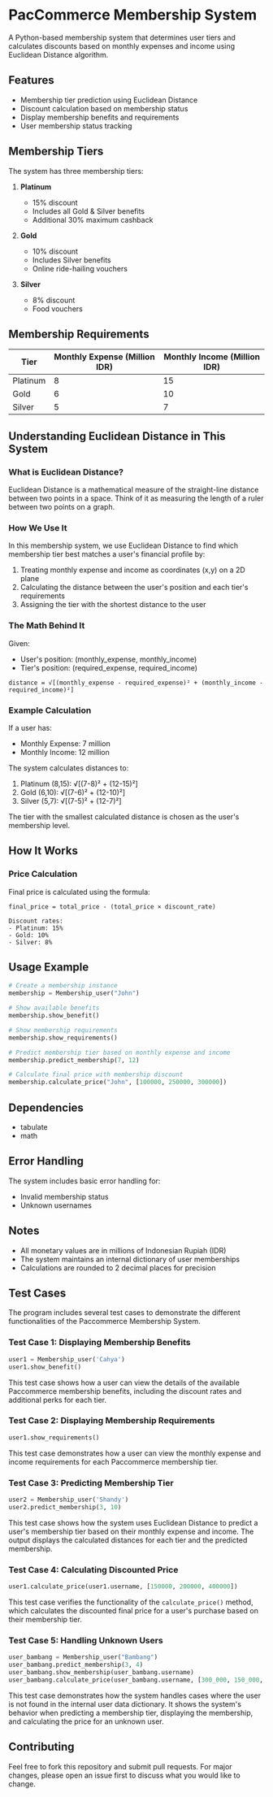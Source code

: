 # PacCommerce Membership System

A Python-based membership system that determines user tiers and calculates discounts based on monthly expenses and income using Euclidean Distance algorithm.

## Features

- Membership tier prediction using Euclidean Distance
- Discount calculation based on membership status
- Display membership benefits and requirements
- User membership status tracking

## Membership Tiers

The system has three membership tiers:

1. **Platinum**
   - 15% discount
   - Includes all Gold & Silver benefits
   - Additional 30% maximum cashback

2. **Gold**
   - 10% discount
   - Includes Silver benefits
   - Online ride-hailing vouchers

3. **Silver**
   - 8% discount
   - Food vouchers

## Membership Requirements

| Tier     | Monthly Expense (Million IDR) | Monthly Income (Million IDR) |
|----------|------------------------------|----------------------------|
| Platinum | 8                            | 15                         |
| Gold     | 6                            | 10                         |
| Silver   | 5                            | 7                          |

## Understanding Euclidean Distance in This System

### What is Euclidean Distance?
Euclidean Distance is a mathematical measure of the straight-line distance between two points in a space. Think of it as measuring the length of a ruler between two points on a graph.

### How We Use It
In this membership system, we use Euclidean Distance to find which membership tier best matches a user's financial profile by:
1. Treating monthly expense and income as coordinates (x,y) on a 2D plane
2. Calculating the distance between the user's position and each tier's requirements
3. Assigning the tier with the shortest distance to the user

### The Math Behind It
Given:
- User's position: (monthly_expense, monthly_income)
- Tier's position: (required_expense, required_income)

```
distance = √[(monthly_expense - required_expense)² + (monthly_income - required_income)²]
```

### Example Calculation
If a user has:
- Monthly Expense: 7 million
- Monthly Income: 12 million

The system calculates distances to:
1. Platinum (8,15): √[(7-8)² + (12-15)²]
2. Gold (6,10): √[(7-6)² + (12-10)²]
3. Silver (5,7): √[(7-5)² + (12-7)²]

The tier with the smallest calculated distance is chosen as the user's membership level.

## How It Works

### Price Calculation

Final price is calculated using the formula:
```
final_price = total_price - (total_price × discount_rate)

Discount rates:
- Platinum: 15%
- Gold: 10%
- Silver: 8%
```

## Usage Example

```python
# Create a membership instance
membership = Membership_user("John")

# Show available benefits
membership.show_benefit()

# Show membership requirements
membership.show_requirements()

# Predict membership tier based on monthly expense and income
membership.predict_membership(7, 12)

# Calculate final price with membership discount
membership.calculate_price("John", [100000, 250000, 300000])
```

## Dependencies

- tabulate
- math

## Error Handling

The system includes basic error handling for:
- Invalid membership status
- Unknown usernames

## Notes

- All monetary values are in millions of Indonesian Rupiah (IDR)
- The system maintains an internal dictionary of user memberships
- Calculations are rounded to 2 decimal places for precision

## Test Cases

The program includes several test cases to demonstrate the different functionalities of the Paccommerce Membership System.

### Test Case 1: Displaying Membership Benefits

```python
user1 = Membership_user('Cahya')
user1.show_benefit()
```

This test case shows how a user can view the details of the available Paccommerce membership benefits, including the discount rates and additional perks for each tier.

### Test Case 2: Displaying Membership Requirements

```python
user1.show_requirements()
```

This test case demonstrates how a user can view the monthly expense and income requirements for each Paccommerce membership tier.

### Test Case 3: Predicting Membership Tier

```python
user2 = Membership_user('Shandy')
user2.predict_membership(3, 10)
```

This test case shows how the system uses Euclidean Distance to predict a user's membership tier based on their monthly expense and income. The output displays the calculated distances for each tier and the predicted membership.

### Test Case 4: Calculating Discounted Price

```python
user1.calculate_price(user1.username, [150000, 200000, 400000])
```

This test case verifies the functionality of the `calculate_price()` method, which calculates the discounted final price for a user's purchase based on their membership tier.

### Test Case 5: Handling Unknown Users

```python
user_bambang = Membership_user("Bambang")
user_bambang.predict_membership(3, 4)
user_bambang.show_membership(user_bambang.username)
user_bambang.calculate_price(user_bambang.username, [300_000, 150_000, 1_250_000, 15_000])
```

This test case demonstrates how the system handles cases where the user is not found in the internal user data dictionary. It shows the system's behavior when predicting a membership tier, displaying the membership, and calculating the price for an unknown user.

## Contributing

Feel free to fork this repository and submit pull requests. For major changes, please open an issue first to discuss what you would like to change.